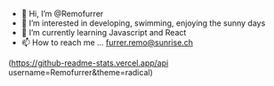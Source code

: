 - 👋 Hi, I’m @Remofurrer
- 👀 I’m interested in developing, swimming, enjoying the sunny days
- 🌱 I’m currently learning Javascript and React
- 📫 How to reach me ... furrer.remo@sunrise.ch

<!---
Remofurrer/Remofurrer is a ✨ special ✨ repository because its `README.md` (this file) appears on your GitHub profile.
You can click the Preview link to take a look at your changes.
--->

(https://github-readme-stats.vercel.app/api username=Remofurrer&theme=radical)
